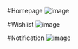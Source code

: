 #Homepage
![image](https://github.com/user-attachments/assets/6592a79a-0e05-4d5a-af55-d9a2b267fa08)


#Wishlist
![image](https://github.com/user-attachments/assets/23b8f06b-7414-4b3e-a5ff-04946b9623dd)


#Notification
![image](https://github.com/user-attachments/assets/ee05cecf-7e83-4a33-9a5f-cd7d1388e169)
